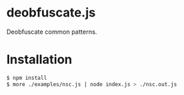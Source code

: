 deobfuscate.js
========================

Deobfuscate common patterns.

# Installation

```sh
$ npm install
$ more ./examples/nsc.js | node index.js > ./nsc.out.js
```
